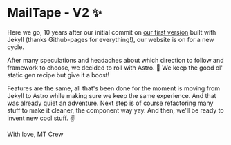 # MailTape - V2 ✨

Here we go, 10 years after our initial commit on [our first version](https://github.com/MailTape/MailTape.github.io/) built with Jekyll (thanks Github-pages for everything!), our website is on for a new cycle.

After many speculations and headaches about which direction to follow and framework to choose, we decided to roll with Astro. 💫 We keep the good ol' static gen recipe but give it a boost!

Features are the same, all that's been done for the moment is moving from Jekyll to Astro while making sure we keep the same experience. And that was already quiet an adventure. Next step is of course refactoring many stuff to make it cleaner, the component way yay. And then, we'll be ready to invent new cool stuff. ✌️

With love,
MT Crew